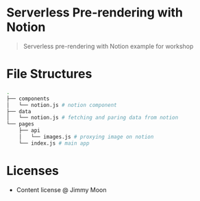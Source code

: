 # Serverless Pre-rendering with Notion

> Serverless pre-rendering with Notion example for workshop

# File Structures

```sh
.
├── components
│   └── notion.js # notion component
├── data
│   └── notion.js # fetching and paring data from notion
└── pages
    ├── api
    │   └── images.js # proxying image on notion
    └── index.js # main app
```

# Licenses

- Content license @ Jimmy Moon
